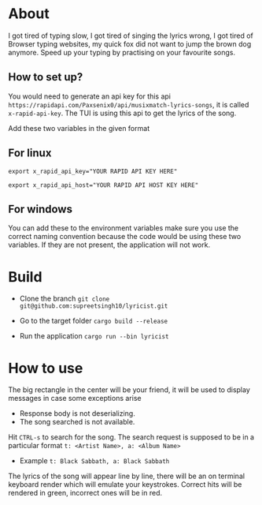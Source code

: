 # About 

I got tired of typing slow, I got tired of singing the lyrics wrong, I got tired of Browser typing websites, my quick fox did not want to jump the brown dog anymore.
Speed up your typing by practising on your favourite songs. 

## How to set up?

You would need to generate an api key for this api `https://rapidapi.com/Paxsenix0/api/musixmatch-lyrics-songs`, it is called `x-rapid-api-key`. The TUI is using this api to get the lyrics of the song.

Add these two variables in the given format 

## For linux 

`export x_rapid_api_key="YOUR RAPID API KEY HERE"`

`export x_rapid_api_host="YOUR RAPID API HOST KEY HERE"`


## For windows

You can add these to the environment variables make sure you use the correct naming convention because the code would be using these two variables. If they are not present, the application will not work.


# Build

- Clone the branch
`git clone git@github.com:supreetsingh10/lyricist.git`

- Go to the target folder
`cargo build --release`

- Run the application
`cargo run --bin lyricist`


# How to use

The big rectangle in the center will be your friend, it will be used to display messages in case some exceptions arise

- Response body is not deserializing.
- The song searched is not available.

Hit `CTRL-s` to search for the song. The search request is supposed to be in a particular format `t: <Artist Name>, a: <Album Name>`
- Example `t: Black Sabbath, a: Black Sabbath`

The lyrics of the song will appear line by line, there will be an on terminal keyboard render which will emulate your keystrokes. Correct hits will be rendered in green, incorrect ones will be in red.
